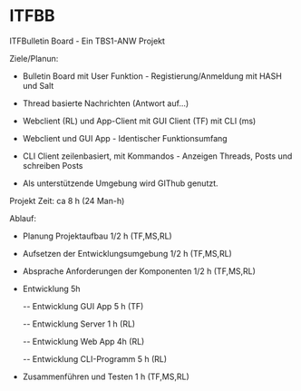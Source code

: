 # ITFBB
ITFBulletin Board - Ein TBS1-ANW Projekt

Ziele/Planun:

- Bulletin Board mit User Funktion - Registierung/Anmeldung mit HASH und Salt

- Thread basierte Nachrichten (Antwort auf...)

- Webclient (RL) und App-Client mit GUI Client (TF) mit CLI (ms)

- Webclient und GUI App - Identischer Funktionsumfang

- CLI Client zeilenbasiert, mit Kommandos - Anzeigen Threads, Posts und schreiben Posts

- Als unterstützende Umgebung wird GIThub genutzt.

Projekt Zeit: ca 8 h (24 Man-h)
 
Ablauf:
- Planung Projektaufbau 1/2 h (TF,MS,RL)

- Aufsetzen der Entwicklungsumgebung 1/2 h (TF,MS,RL)

- Absprache Anforderungen der Komponenten 1/2 h (TF,MS,RL)

- Entwicklung 5h

  -- Entwicklung GUI App 5 h (TF)
  
  -- Entwicklung Server 1 h (RL)
  
  -- Entwicklung Web App 4h (RL)
  
  -- Entwicklung CLI-Programm 5 h (RL)
  
- Zusammenführen und Testen 1 h (TF,MS,RL)
